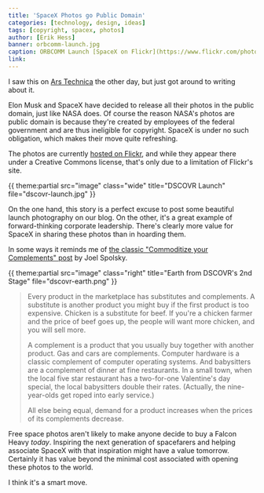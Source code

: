 ```yaml
---
title: 'SpaceX Photos go Public Domain'
categories: [technology, design, ideas]
tags: [copyright, spacex, photos]
author: [Erik Hess]
banner: orbcomm-launch.jpg
caption: ORBCOMM Launch [SpaceX on Flickr](https://www.flickr.com/photos/spacexphotos/16236321533/)
link: 
---
```


I saw this on [Ars Technica](http://arstechnica.com/tech-policy/2015/03/elon-musk-puts-spacex-photos-into-the-public-domain) the other day, but just got around to writing about it. 

Elon Musk and SpaceX have decided to release all their photos in the public domain, just like NASA does. Of course the reason NASA's photos are public domain is because they're created by employees of the federal government and are thus ineligible for copyright. SpaceX is under no such obligation, which makes their move quite refreshing.

The photos are currently [hosted on Flickr](https://www.flickr.com/photos/spacexphotos), and while they appear there under a Creative Commons license, that's only due to a limitation of Flickr's site. 

{{ theme:partial src="image" class="wide" title="DSCOVR Launch" file="dscovr-launch.jpg" }}

On the one hand, this story is a perfect excuse to post some beautiful launch photography on our blog. On the other, it's a great example of forward-thinking corporate leadership. There's clearly more value for SpaceX in sharing these photos than in hoarding them.

In some ways it reminds me of [the classic "Commoditize your Complements" post](http://www.joelonsoftware.com/articles/StrategyLetterV.html) by Joel Spolsky. 

{{ theme:partial src="image" class="right" title="Earth from DSCOVR's 2nd Stage" file="dscovr-earth.png" }}

> Every product in the marketplace has substitutes and complements. A substitute is another product you might buy if the first product is too expensive. Chicken is a substitute for beef. If you're a chicken farmer and the price of beef goes up, the people will want more chicken, and you will sell more.
>
> A complement is a product that you usually buy together with another product. Gas and cars are complements. Computer hardware is a classic complement of computer operating systems. And babysitters are a complement of dinner at fine restaurants. In a small town, when the local five star restaurant has a two-for-one Valentine's day special, the local babysitters double their rates. (Actually, the nine-year-olds get roped into early service.)
>
> All else being equal, demand for a product increases when the prices of its complements decrease.

Free space photos aren't likely to make anyone decide to buy a Falcon Heavy *today*. Inspiring the next generation of spacefarers and helping associate SpaceX with that inspiration might have a value tomorrow. Certainly it has value beyond the minimal cost associated with opening these photos to the world.

I think it's a smart move.